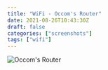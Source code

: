 ```yaml
---
title: "WiFi - Occom's Router"
date: 2021-08-26T10:43:30Z
draft: false
categories: ["screenshots"]
tags: ["wifi"]
---
```


![Occom's Router](/img/ss/wifioccomsrouter.png)
